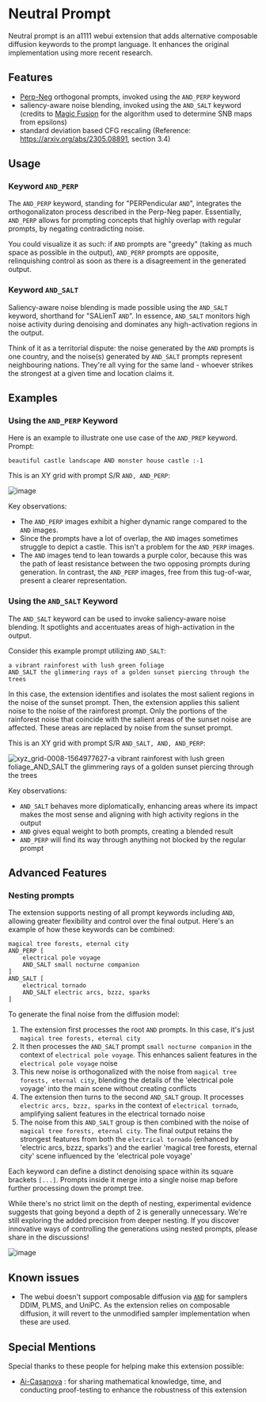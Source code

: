 # Neutral Prompt

Neutral prompt is an a1111 webui extension that adds alternative composable diffusion keywords to the prompt language. It enhances the original implementation using more recent research.

## Features

- [Perp-Neg](https://perp-neg.github.io/) orthogonal prompts, invoked using the `AND_PERP` keyword
- saliency-aware noise blending, invoked using the `AND_SALT` keyword (credits to [Magic Fusion](https://magicfusion.github.io/) for the algorithm used to determine SNB maps from epsilons)
- standard deviation based CFG rescaling (Reference: https://arxiv.org/abs/2305.08891, section 3.4)

## Usage

### Keyword `AND_PERP`

The `AND_PERP` keyword, standing for "PERPendicular `AND`", integrates the orthogonalizaton process described in the Perp-Neg paper. Essentially, `AND_PERP` allows for prompting concepts that highly overlap with regular prompts, by negating contradicting noise.

You could visualize it as such: if `AND` prompts are "greedy" (taking as much space as possible in the output), `AND_PERP` prompts are opposite, relinquishing control as soon as there is a disagreement in the generated output.

### Keyword `AND_SALT`

Saliency-aware noise blending is made possible using the `AND_SALT` keyword, shorthand for "SALienT `AND`". In essence, `AND_SALT` monitors high noise activity during denoising and dominates any high-activation regions in the output.

Think of it as a territorial dispute: the noise generated by the `AND` prompts is one country, and the noise(s) generated by `AND_SALT` prompts represent neighbouring nations. They're all vying for the same land - whoever strikes the strongest at a given time and location claims it.

## Examples

### Using the `AND_PERP` Keyword

Here is an example to illustrate one use case of the `AND_PREP` keyword. Prompt:

`beautiful castle landscape AND monster house castle :-1`

This is an XY grid with prompt S/R `AND, AND_PERP`:

![image](https://github.com/ljleb/sd-webui-neutral-prompt/assets/32277961/29f3cf34-2ed4-45d2-b73a-b6fadec21d61)

Key observations:

- The `AND_PERP` images exhibit a higher dynamic range compared to the `AND` images.
- Since the prompts have a lot of overlap, the `AND` images sometimes struggle to depict a castle. This isn't a problem for the `AND_PERP` images.
- The `AND` images tend to lean towards a purple color, because this was the path of least resistance between the two opposing prompts during generation. In contrast, the `AND_PERP` images, free from this tug-of-war, present a clearer representation.

### Using the `AND_SALT` Keyword

The `AND_SALT` keyword can be used to invoke saliency-aware noise blending. It spotlights and accentuates areas of high-activation in the output.

Consider this example prompt utilizing `AND_SALT`:

```
a vibrant rainforest with lush green foliage
AND_SALT the glimmering rays of a golden sunset piercing through the trees
```

In this case, the extension identifies and isolates the most salient regions in the noise of the sunset prompt. Then, the extension applies this salient noise to the noise of the rainforest prompt. Only the portions of the rainforest noise that coincide with the salient areas of the sunset noise are affected. These areas are replaced by noise from the sunset prompt.

This is an XY grid with prompt S/R `AND_SALT, AND, AND_PERP`:

![xyz_grid-0008-1564977627-a vibrant rainforest with lush green foliage_AND_SALT the glimmering rays of a golden sunset piercing through the trees](https://github.com/ljleb/sd-webui-neutral-prompt/assets/32277961/2404f20b-47f6-457f-b4c5-76b9fd919345)

Key observations:

- `AND_SALT` behaves more diplomatically, enhancing areas where its impact makes the most sense and aligning with high activity regions in the output
- `AND` gives equal weight to both prompts, creating a blended result
- `AND_PERP` will find its way through anything not blocked by the regular prompt

## Advanced Features

### Nesting prompts

The extension supports nesting of all prompt keywords including `AND`, allowing greater flexibility and control over the final output. Here's an example of how these keywords can be combined:

```
magical tree forests, eternal city
AND_PERP [
    electrical pole voyage
    AND_SALT small nocturne companion
]
AND_SALT [
    electrical tornado
    AND_SALT electric arcs, bzzz, sparks
]
```

To generate the final noise from the diffusion model:

1. The extension first processes the root `AND` prompts. In this case, it's just `magical tree forests, eternal city`
2. It then processes the `AND_SALT` prompt `small nocturne companion` in the context of `electrical pole voyage`. This enhances salient features in the `electrical pole voyage` noise
3. This new noise is orthogonalized with the noise from `magical tree forests, eternal city`, blending the details of the 'electrical pole voyage' into the main scene without creating conflicts
4. The extension then turns to the second `AND_SALT` group. It processes `electric arcs, bzzz, sparks` in the context of `electrical tornado`, amplifying salient features in the electrical tornado noise
5. The noise from this `AND_SALT` group is then combined with the noise of `magical tree forests, eternal city`. The final output retains the strongest features from both the `electrical tornado` (enhanced by 'electric arcs, bzzz, sparks') and the earlier 'magical tree forests, eternal city' scene influenced by the 'electrical pole voyage'

Each keyword can define a distinct denoising space within its square brackets `[...]`. Prompts inside it merge into a single noise map before further processing down the prompt tree.

While there's no strict limit on the depth of nesting, experimental evidence suggests that going beyond a depth of 2 is generally unnecessary. We're still exploring the added precision from deeper nesting. If you discover innovative ways of controlling the generations using nested prompts, please share in the discussions!

![image](https://github.com/ljleb/sd-webui-neutral-prompt/assets/32277961/f16587fe-2244-4832-a253-98f819a9e2e0)

## Known issues

- The webui doesn't support composable diffusion via [`AND`](https://github.com/AUTOMATIC1111/stable-diffusion-webui/wiki/Features#composable-diffusion) for samplers DDIM, PLMS, and UniPC. As the extension relies on composable diffusion, it will revert to the unmodified sampler implementation when these are used.

## Special Mentions

Special thanks to these people for helping make this extension possible:

- [Ai-Casanova](https://github.com/AI-Casanova) : for sharing mathematical knowledge, time, and conducting proof-testing to enhance the robustness of this extension
